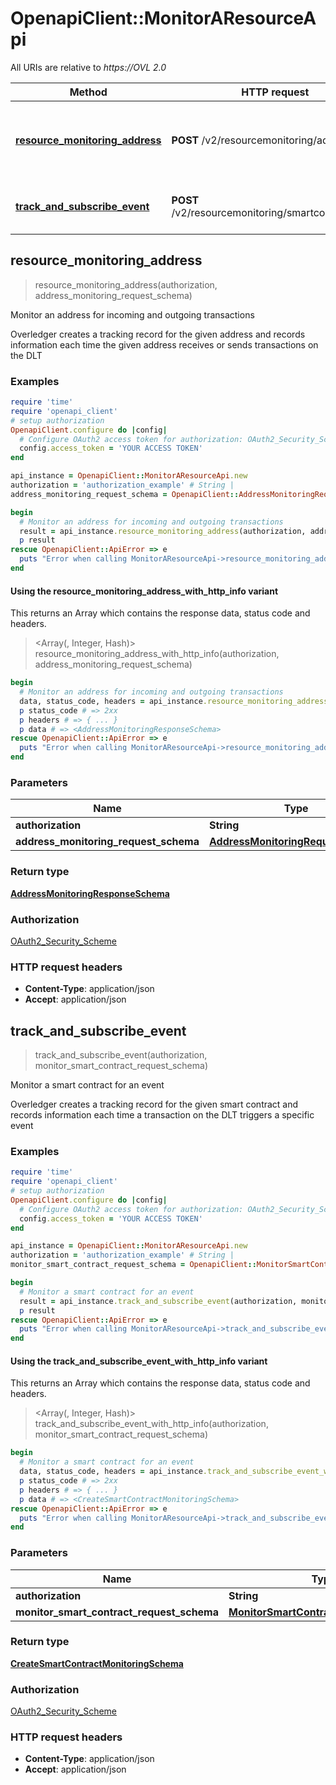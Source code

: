 # OpenapiClient::MonitorAResourceApi

All URIs are relative to *https://OVL 2.0*

| Method | HTTP request | Description |
| ------ | ------------ | ----------- |
| [**resource_monitoring_address**](MonitorAResourceApi.md#resource_monitoring_address) | **POST** /v2/resourcemonitoring/address | Monitor an address for incoming and outgoing transactions |
| [**track_and_subscribe_event**](MonitorAResourceApi.md#track_and_subscribe_event) | **POST** /v2/resourcemonitoring/smartcontractevent | Monitor a smart contract for an event |


## resource_monitoring_address

> <AddressMonitoringResponseSchema> resource_monitoring_address(authorization, address_monitoring_request_schema)

Monitor an address for incoming and outgoing transactions

Overledger creates a tracking record for the given address and records information each time the given address receives or sends transactions on the DLT

### Examples

```ruby
require 'time'
require 'openapi_client'
# setup authorization
OpenapiClient.configure do |config|
  # Configure OAuth2 access token for authorization: OAuth2_Security_Scheme
  config.access_token = 'YOUR ACCESS TOKEN'
end

api_instance = OpenapiClient::MonitorAResourceApi.new
authorization = 'authorization_example' # String | 
address_monitoring_request_schema = OpenapiClient::AddressMonitoringRequestSchema.new # AddressMonitoringRequestSchema | 

begin
  # Monitor an address for incoming and outgoing transactions
  result = api_instance.resource_monitoring_address(authorization, address_monitoring_request_schema)
  p result
rescue OpenapiClient::ApiError => e
  puts "Error when calling MonitorAResourceApi->resource_monitoring_address: #{e}"
end
```

#### Using the resource_monitoring_address_with_http_info variant

This returns an Array which contains the response data, status code and headers.

> <Array(<AddressMonitoringResponseSchema>, Integer, Hash)> resource_monitoring_address_with_http_info(authorization, address_monitoring_request_schema)

```ruby
begin
  # Monitor an address for incoming and outgoing transactions
  data, status_code, headers = api_instance.resource_monitoring_address_with_http_info(authorization, address_monitoring_request_schema)
  p status_code # => 2xx
  p headers # => { ... }
  p data # => <AddressMonitoringResponseSchema>
rescue OpenapiClient::ApiError => e
  puts "Error when calling MonitorAResourceApi->resource_monitoring_address_with_http_info: #{e}"
end
```

### Parameters

| Name | Type | Description | Notes |
| ---- | ---- | ----------- | ----- |
| **authorization** | **String** |  |  |
| **address_monitoring_request_schema** | [**AddressMonitoringRequestSchema**](AddressMonitoringRequestSchema.md) |  |  |

### Return type

[**AddressMonitoringResponseSchema**](AddressMonitoringResponseSchema.md)

### Authorization

[OAuth2_Security_Scheme](../README.md#OAuth2_Security_Scheme)

### HTTP request headers

- **Content-Type**: application/json
- **Accept**: application/json


## track_and_subscribe_event

> <CreateSmartContractMonitoringSchema> track_and_subscribe_event(authorization, monitor_smart_contract_request_schema)

Monitor a smart contract for an event

Overledger creates a tracking record for the given smart contract and records information each time a transaction on the DLT triggers a specific event

### Examples

```ruby
require 'time'
require 'openapi_client'
# setup authorization
OpenapiClient.configure do |config|
  # Configure OAuth2 access token for authorization: OAuth2_Security_Scheme
  config.access_token = 'YOUR ACCESS TOKEN'
end

api_instance = OpenapiClient::MonitorAResourceApi.new
authorization = 'authorization_example' # String | 
monitor_smart_contract_request_schema = OpenapiClient::MonitorSmartContractRequestSchema.new # MonitorSmartContractRequestSchema | 

begin
  # Monitor a smart contract for an event
  result = api_instance.track_and_subscribe_event(authorization, monitor_smart_contract_request_schema)
  p result
rescue OpenapiClient::ApiError => e
  puts "Error when calling MonitorAResourceApi->track_and_subscribe_event: #{e}"
end
```

#### Using the track_and_subscribe_event_with_http_info variant

This returns an Array which contains the response data, status code and headers.

> <Array(<CreateSmartContractMonitoringSchema>, Integer, Hash)> track_and_subscribe_event_with_http_info(authorization, monitor_smart_contract_request_schema)

```ruby
begin
  # Monitor a smart contract for an event
  data, status_code, headers = api_instance.track_and_subscribe_event_with_http_info(authorization, monitor_smart_contract_request_schema)
  p status_code # => 2xx
  p headers # => { ... }
  p data # => <CreateSmartContractMonitoringSchema>
rescue OpenapiClient::ApiError => e
  puts "Error when calling MonitorAResourceApi->track_and_subscribe_event_with_http_info: #{e}"
end
```

### Parameters

| Name | Type | Description | Notes |
| ---- | ---- | ----------- | ----- |
| **authorization** | **String** |  |  |
| **monitor_smart_contract_request_schema** | [**MonitorSmartContractRequestSchema**](MonitorSmartContractRequestSchema.md) |  |  |

### Return type

[**CreateSmartContractMonitoringSchema**](CreateSmartContractMonitoringSchema.md)

### Authorization

[OAuth2_Security_Scheme](../README.md#OAuth2_Security_Scheme)

### HTTP request headers

- **Content-Type**: application/json
- **Accept**: application/json

